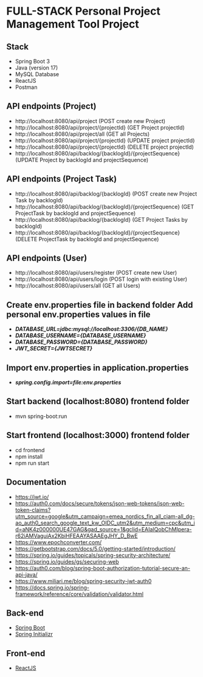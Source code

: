 # FULL-STACK Personal Project Management Tool Project

## Stack

- Spring Boot 3
- Java (version 17)
- MySQL Database
- ReactJS
- Postman

## API endpoints (Project)

- http://localhost:8080/api/project (POST create new Project)
- http://localhost:8080/api/project/{projectId} (GET Project projectId)
- http://localhost:8080/api/project/all (GET all Projects)
- http://localhost:8080/api/project/{projectId} (UPDATE project projectId)
- http://localhost:8080/api/project/{projectId} (DELETE project projectId)
- http://localhost:8080/api/backlog/{backlogId}/{projectSequence} (UPDATE Project by backlogId and projectSequence)

## API endpoints (Project Task)

- http://localhost:8080/api/backlog/{backlogId} (POST create new Project Task by backlogId)
- http://localhost:8080/api/backlog/{backlogId}/{projectSequence} (GET ProjectTask by backlogId and projectSequence)
- http://localhost:8080/api/backlog/{backlogId} (GET Project Tasks by backlogId)
- http://localhost:8080/api/backlog/{backlogId}/{projectSequence} (DELETE ProjectTask by backlogId and projectSequence)

## API endpoints (User)

- http://localhost:8080/api/users/register (POST create new User)
- http://localhost:8080/api/users/login (POST login with existing User)
- http://localhost:8080/api/users/all (GET all Users)

## **Create env.properties file in backend folder Add personal env.properties values in file**

- **_DATABASE_URL=jdbc:mysql://localhost:3306/{DB_NAME}_**
- **_DATABASE_USERNAME={DATABASE_USERNAME}_**
- **_DATABASE_PASSWORD={DATABASE_PASSWORD}_**
- **_JWT_SECRET={JWTSECRET}_**

## **Import env.properties in application.properties**

- **_spring.config.import=file:env.properties_**

## Start backend (localhost:8080) frontend folder

- mvn spring-boot:run

## Start frontend (localhost:3000) frontend folder

- cd frontend
- npm install
- npm run start

## Documentation

- https://jwt.io/
- https://auth0.com/docs/secure/tokens/json-web-tokens/json-web-token-claims?utm_source=google&utm_campaign=emea_nordics_fin_all_ciam-all_dg-ao_auth0_search_google_text_kw_OIDC_utm2&utm_medium=cpc&utm_id=aNK4z000000UE47GAG&gad_source=1&gclid=EAIaIQobChMIpera-r62iAMVaguiAx2KbiHFEAAYASAAEgJHY_D_BwE
- https://www.epochconverter.com/
- https://getbootstrap.com/docs/5.0/getting-started/introduction/
- https://spring.io/guides/topicals/spring-security-architecture/
- https://spring.io/guides/gs/securing-web
- https://auth0.com/blog/spring-boot-authorization-tutorial-secure-an-api-java/
- https://www.miliari.me/blog/spring-security-jwt-auth0
- https://docs.spring.io/spring-framework/reference/core/validation/validator.html

## Back-end

- [Spring Boot](https://spring.io/projects/spring-boot)
- [Spring Initializr](https://start.spring.io/)

## Front-end

- [ReactJS](https://react.dev/)
